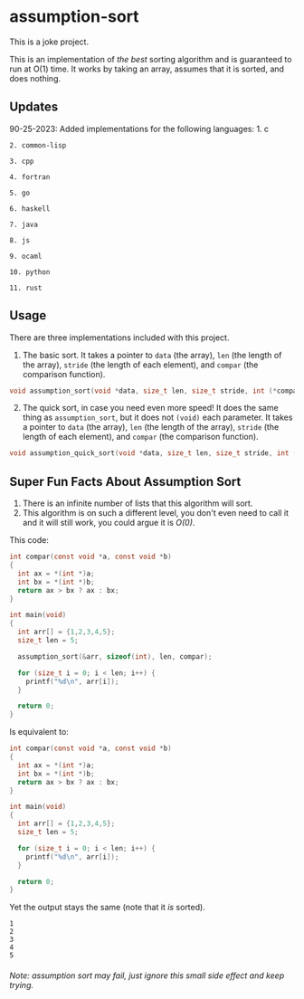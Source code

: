 # assumption-sort

This is a joke project.

This is an implementation of *the best* sorting algorithm and is guaranteed to run at O(1) time. It works by taking an array, assumes that it is sorted, and does nothing.

## Updates
90-25-2023: Added implementations for the following languages:
    1. c

    2. common-lisp

    3. cpp

    4. fortran

    5. go

    6. haskell

    7. java

    8. js

    9. ocaml

    10. python

    11. rust

## Usage

There are three implementations included with this project.

1. The basic sort. It takes a pointer to `data` (the array), `len` (the length of the array), `stride` (the length of each element), and `compar` (the comparison function).

```c
void assumption_sort(void *data, size_t len, size_t stride, int (*compar)(const void *, const void *));
```

2. The quick sort, in case you need even more speed! It does the same thing as `assumption_sort`, but it does not `(void)` each parameter. It takes a pointer to `data` (the array), `len` (the length of the array), `stride` (the length of each element), and `compar` (the comparison function).

```c
void assumption_quick_sort(void *data, size_t len, size_t stride, int (*compar)(const void *, const void *));
```

## Super Fun Facts About Assumption Sort
1. There is an infinite number of lists that this algorithm will sort.
2. This algorithm is on such a different level, you don't even need to call it and it will still work, you could argue it is *O(0)*.

This code:
```c
int compar(const void *a, const void *b)
{
  int ax = *(int *)a;
  int bx = *(int *)b;
  return ax > bx ? ax : bx;
}

int main(void)
{
  int arr[] = {1,2,3,4,5};
  size_t len = 5;

  assumption_sort(&arr, sizeof(int), len, compar);

  for (size_t i = 0; i < len; i++) {
    printf("%d\n", arr[i]);
  }

  return 0;
}
```

Is equivalent to:
```c
int compar(const void *a, const void *b)
{
  int ax = *(int *)a;
  int bx = *(int *)b;
  return ax > bx ? ax : bx;
}

int main(void)
{
  int arr[] = {1,2,3,4,5};
  size_t len = 5;

  for (size_t i = 0; i < len; i++) {
    printf("%d\n", arr[i]);
  }

  return 0;
}
```

Yet the output stays the same (note that it *is* sorted).
```
1
2
3
4
5
```

###### Note: assumption sort may fail, just ignore this small side effect and keep trying.
